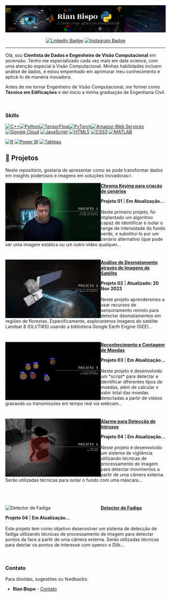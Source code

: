 <div style="text-align: center;">
  <img src="https://github.com/RianGBispo/RianGBispo/blob/main/banner.png?raw=true" alt="👋 Hi there! I'm Rian Bispo | https://www.linkedin.com/in/rian-bispo)" title="👋 Hi there! I'm Rian Bispo | https://www.linkedin.com/in/rian-bispo)"" />
</div>

<div align="center">
  
  [![Linkedin Badge](https://img.shields.io/badge/LinkedIn-0077B5?style=flat-square&logo=Linkedin&logoColor=white&link=https://www.linkedin.com/in/rian-bispo/)](https://www.linkedin.com/in/rian-bispo/)
  [![Instagram Badge](https://img.shields.io/badge/Instagram-E4405F?style=flat-square&logo=instagram&logoColor=white)](https://www.instagram.com/rian_bsp)

  
</div>

---

<p align="left">
  Olá, sou <strong>Cientista de Dados e Engenheiro de Visão Computacional</strong> em ascensão. Tenho me especializado cada vez mais em data science, com uma atenção especial à Visão Computacional. Minhas habilidades incluem análise de dados,
  e estou empenhado em aprimorar meu conhecimento e aplicá-lo de maneira inovadora.
</p>

<p align="left"> 
Antes de me tornar Engenheiro de Visão Computacional, me formei como <strong>Técnico em Edificações</strong> e dei inicio a minha graduação de Engenharia Civíl. 
</p>
<br>

### Skills  

<p align="left"> <a href="https://docs.microsoft.com/en-us/cpp/?view=msvc-170" target="_blank" rel="noreferrer"><img src="https://raw.githubusercontent.com/danielcranney/readme-generator/main/public/icons/skills/cplusplus-colored.svg" width="36" height="36" alt="C++" /></a><a href="https://www.python.org/" target="_blank" rel="noreferrer"><img src="https://raw.githubusercontent.com/danielcranney/readme-generator/main/public/icons/skills/python-colored.svg" width="36" height="36" alt="Python" /></a><a href="https://www.tensorflow.org/" target="_blank" rel="noreferrer"><img src="https://raw.githubusercontent.com/danielcranney/readme-generator/main/public/icons/skills/tensorflow-colored.svg" width="36" height="36" alt="TensorFlow" /></a><a href="https://pytorch.org/" target="_blank" rel="noreferrer"><img src="https://raw.githubusercontent.com/danielcranney/readme-generator/main/public/icons/skills/pytorch-colored.svg" width="36" height="36" alt="PyTorch" /></a><a href="https://aws.amazon.com" target="_blank" rel="noreferrer"><img src="https://raw.githubusercontent.com/danielcranney/readme-generator/main/public/icons/skills/aws-colored.svg" width="36" height="36" alt="Amazon Web Services" /></a><a href="https://cloud.google.com/" target="_blank" rel="noreferrer"><img src="https://raw.githubusercontent.com/danielcranney/readme-generator/main/public/icons/skills/googlecloud-colored.svg" width="36" height="36" alt="Google Cloud" /></a> 
<a href="https://developer.mozilla.org/en-US/docs/Web/JavaScript" target="_blank" rel="noreferrer"><img src="https://raw.githubusercontent.com/danielcranney/readme-generator/main/public/icons/skills/javascript-colored.svg" width="36" height="36" alt="JavaScript" /></a>
<a href="https://developer.mozilla.org/en-US/docs/Glossary/HTML5" target="_blank" rel="noreferrer"><img src="https://raw.githubusercontent.com/danielcranney/readme-generator/main/public/icons/skills/html5-colored.svg" width="36" height="36" alt="HTML5" /></a>
<a href="https://www.w3.org/TR/CSS/#css" target="_blank" rel="noreferrer"><img src="https://raw.githubusercontent.com/danielcranney/readme-generator/main/public/icons/skills/css3-colored.svg" width="36" height="36" alt="CSS3" /></a>
<a href="https://www.mathworks.com/" target="_blank" rel="noreferrer"><img src="https://upload.wikimedia.org/wikipedia/commons/2/21/Matlab_Logo.png" width="36" height="36" alt="MATLAB" /></a>
</p>
<a href="https://www.r-project.org/" target="_blank" rel="noreferrer"><img src="https://www.r-project.org/logo/Rlogo.png" width="36" height="36" alt="R" /></a>
<a href="https://powerbi.microsoft.com/" target="_blank" rel="noreferrer"><img src="https://img.icons8.com/color/452/power-bi.png" width="36" height="36" alt="Power BI" /></a>
<a href="https://www.tableau.com/" target="_blank" rel="noreferrer"><img src="https://img.icons8.com/color/452/tableau-software.png" width="36" height="36" alt="Tableau" /></a>


## 🚀 Projetos

Neste repositório, gostaria de apresentar como se pode transformar dados em insights poderosos e imagens em soluções inovadoras🔥.

<p align="left">
<a href="#" title="Detecção e Substituição de Fundo em Vídeos (Chroma Key)"><img src="assets/projeto_01_thumb.png" alt="Detecção e Substituição de Fundo em Vídeos (Chroma Key)" width="300px" align="left" /></a>
<a href="#" title="Detecção e Substituição de Fundo em Vídeos (Chroma Key)"><strong>Chroma Keying para criação de cenários</strong></a>
<div><strong>Projeto 01</strong> | <strong>Em Atualização...</strong></div>
<br/> Neste primeiro projeto, foi implantado um algoritmo capaz de identificar e isolar o range de intensidade do fundo verde, e substituí-lo por um cenário alternativo (que pode ser uma imagem estática ou um outro vídeo qualquer...</p>

#

<p align="left">
<a href="https://github.com/RianGBispo/Deteccao_de_Desmatamento" title="Análise de Desmatamento através de Imagens de Satélite"><img src="assets/projeto_02_thumb.png" alt="Análise de Desmatamento através de Imagens de Satélite" width="300px" align="left" /></a>
<a href="https://github.com/RianGBispo/Deteccao_de_Desmatamento" title="Análise de Desmatamento através de Imagens de Satélite"><strong>Análise de Desmatamento através de Imagens de Satélite</strong></a>
<div><strong>Projeto 02</strong> | <strong>Atualizado: 20 Nov 2023</strong></div>
<br/> Neste projeto aprenderemos a usar recursos de sensoriamento remoto para detectar desmatamentos em regiões de florestas. Especificamente, exploraremos imagens do satélite Landsat 8 (OLI/TIRS) usando a biblioteca Google Earth Engine (GEE)... </p>

#

<p align="left">
<a href="#" title="Reconhecimento e Contagem de Moedas"><img src="assets/projeto_03_thumb.png" alt="Reconhecimento e Contagem de Moedas" width="300px" align="left" /></a>
<a href="#" title="Reconhecimento e Contagem de Moedas"><strong>Reconhecimento e Contagem de Moedas</strong></a>
<div><strong>Projeto 03</strong> | <strong>Em Atualização...</strong></div>
<br/> Neste projeto é desenvolvido um *script* para detectar e identificar diferentes tipos de moedas, além de calcular o valor total das moedas detectadas a partir de vídeos gravaods ou transmissões em tempo real via webcam...</p>

#

<p align="left">
<a href="#" title="Alarme para Detecção de Intrusos"><img src="assets/projeto_04_thumb.png" alt="Alarme para Detecção de Intrusos" width="300px" align="left" /></a>
<a href="#" title="Alarme para Detecção de Intrusos"><strong>Alarme para Detecção de Intrusos</strong></a>
<div><strong>Projeto 04</strong> | <strong>Em Atualização...</strong></div>
<br/> Neste projeto é desenvolvido um sistema de vigilância utilizando técnicas de processamento de imagem para detectar movimentos a partir de uma câmera externa. Serão utilizadas técnicas para isolar o fundo com uma máscara...</p><br/>

#

<p align="left">
<a href="https://github.com/RianGBispo/Detector_de_Fadiga" title="Detector de Fadiga"><img src="assets/projeto_05_thumb.png" alt="Detector de Fadiga" width="300px" align="left" /></a>
<a href="https://github.com/RianGBispo/Detector_de_Fadiga" title="Detector de Fadiga"><strong>Detector de Fadiga</strong></a>
<div><strong>Projeto 04</strong> | <strong>Em Atualização...</strong></div>
<br/> Este projeto tem como objetivo desenvolver um sistema de detecção de fadiga utilizando técnicas de processamento de imagem para detectar pontos da face a partir de uma câmera externa. Serão utilizadas técnicas para detctar os pontos de interesse com opencv e Dlib...</p><br/>

### Contato

Para dúvidas, sugestões ou feedbacks:

* **Rian Bispo** - [Contato](https://www.linkedin.com/in/rian-bispo/)

